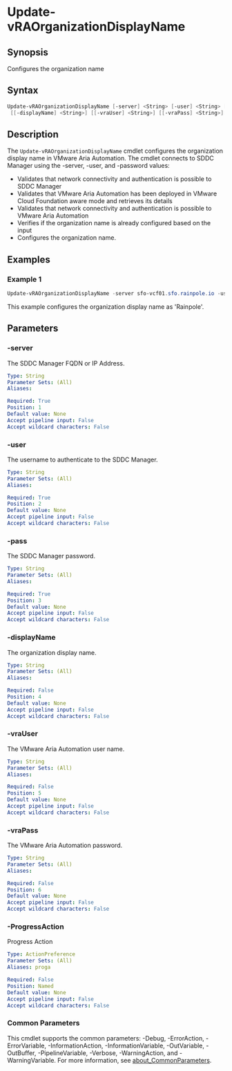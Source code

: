 # Update-vRAOrganizationDisplayName

## Synopsis

Configures the organization name

## Syntax

```powershell
Update-vRAOrganizationDisplayName [-server] <String> [-user] <String> [-pass] <String>
 [[-displayName] <String>] [[-vraUser] <String>] [[-vraPass] <String>] [-ProgressAction <ActionPreference>] [<CommonParameters>]
```

## Description

The `Update-vRAOrganizationDisplayName` cmdlet configures the organization display name in VMware Aria Automation.
The
cmdlet connects to SDDC Manager using the -server, -user, and -password values:

- Validates that network connectivity and authentication is possible to SDDC Manager
- Validates that VMware Aria Automation has been deployed in VMware Cloud Foundation aware mode and retrieves its details
- Validates that network connectivity and authentication is possible to VMware Aria Automation
- Verifies if the organization name is already configured based on the input
- Configures the organization name.

## Examples

### Example 1

```powershell
Update-vRAOrganizationDisplayName -server sfo-vcf01.sfo.rainpole.io -user administrator@vsphere.local -pass VMw@re1! -displayName "Rainpole" -vraUser configadmin -vraPass VMw@re1!
```

This example configures the organization display name as 'Rainpole'.

## Parameters

### -server

The SDDC Manager FQDN or IP Address.

```yaml
Type: String
Parameter Sets: (All)
Aliases:

Required: True
Position: 1
Default value: None
Accept pipeline input: False
Accept wildcard characters: False
```

### -user

The username to authenticate to the SDDC Manager.

```yaml
Type: String
Parameter Sets: (All)
Aliases:

Required: True
Position: 2
Default value: None
Accept pipeline input: False
Accept wildcard characters: False
```

### -pass

The SDDC Manager password.

```yaml
Type: String
Parameter Sets: (All)
Aliases:

Required: True
Position: 3
Default value: None
Accept pipeline input: False
Accept wildcard characters: False
```

### -displayName

The organization display name.

```yaml
Type: String
Parameter Sets: (All)
Aliases:

Required: False
Position: 4
Default value: None
Accept pipeline input: False
Accept wildcard characters: False
```

### -vraUser

The VMware Aria Automation user name.

```yaml
Type: String
Parameter Sets: (All)
Aliases:

Required: False
Position: 5
Default value: None
Accept pipeline input: False
Accept wildcard characters: False
```

### -vraPass

The VMware Aria Automation password.

```yaml
Type: String
Parameter Sets: (All)
Aliases:

Required: False
Position: 6
Default value: None
Accept pipeline input: False
Accept wildcard characters: False
```

### -ProgressAction

Progress Action

```yaml
Type: ActionPreference
Parameter Sets: (All)
Aliases: proga

Required: False
Position: Named
Default value: None
Accept pipeline input: False
Accept wildcard characters: False
```

### Common Parameters

This cmdlet supports the common parameters: -Debug, -ErrorAction, -ErrorVariable, -InformationAction, -InformationVariable, -OutVariable, -OutBuffer, -PipelineVariable, -Verbose, -WarningAction, and -WarningVariable. For more information, see [about_CommonParameters](http://go.microsoft.com/fwlink/?LinkID=113216).
